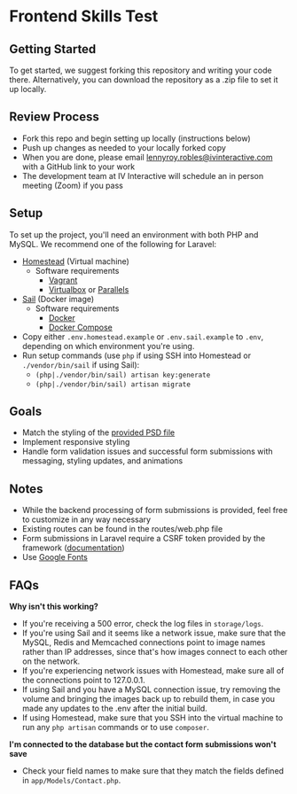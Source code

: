 # Frontend Skills Test

## Getting Started
To get started, we suggest forking this repository and writing your code there. Alternatively, you can download the repository as a .zip file to set it up locally.

## Review Process
- Fork this repo and begin setting up locally (instructions below)
- Push up changes as needed to your locally forked copy
- When you are done, please email lennyroy.robles@ivinteractive.com with a GitHub link to your work
- The development team at IV Interactive will schedule an in person meeting (Zoom) if you pass

## Setup

To set up the project, you'll need an environment with both PHP and MySQL. We recommend one of the following for Laravel:

- [Homestead](https://laravel.com/docs/8.x/homestead) (Virtual machine)
    - Software requirements
        - [Vagrant](https://www.vagrantup.com/downloads)
        - [Virtualbox](https://www.virtualbox.org/wiki/Downloads) or [Parallels](https://www.parallels.com/products/desktop/)
- [Sail](https://laravel.com/docs/8.x/sail) (Docker image)
    - Software requirements
        - [Docker](https://docs.docker.com/get-docker/)
        - [Docker Compose](https://docs.docker.com/compose/install/)
- Copy either `.env.homestead.example` or `.env.sail.example` to `.env`, depending on which environment you're using.
- Run setup commands (use `php` if using SSH into Homestead or `./vendor/bin/sail` if using Sail):
    - `(php|./vendor/bin/sail) artisan key:generate`
    - `(php|./vendor/bin/sail) artisan migrate`

## Goals

- Match the styling of the [provided PSD file](ivi-form-desktop.psd)
- Implement responsive styling
- Handle form validation issues and successful form submissions with messaging, styling updates, and animations

## Notes

- While the backend processing of form submissions is provided, feel free to customize in any way necessary
- Existing routes can be found in the routes/web.php file
- Form submissions in Laravel require a CSRF token provided by the framework ([documentation](https://laravel.com/docs/8.x/csrf))
- Use [Google Fonts](https://fonts.google.com/)

## FAQs

**Why isn't this working?**  
- If you're receiving a 500 error, check the log files in `storage/logs`.
- If you're using Sail and it seems like a network issue, make sure that the MySQL, Redis and Memcached connections point to image names rather than IP addresses, since that's how images connect to each other on the network.
- If you're experiencing network issues with Homestead, make sure all of the connections point to 127.0.0.1.
- If using Sail and you have a MySQL connection issue, try removing the volume and bringing the images back up to rebuild them, in case you made any updates to the .env after the initial build.
- If using Homestead, make sure that you SSH into the virtual machine to run any `php artisan` commands or to use `composer`.

**I'm connected to the database but the contact form submissions won't save**  
- Check your field names to make sure that they match the fields defined in `app/Models/Contact.php`.
